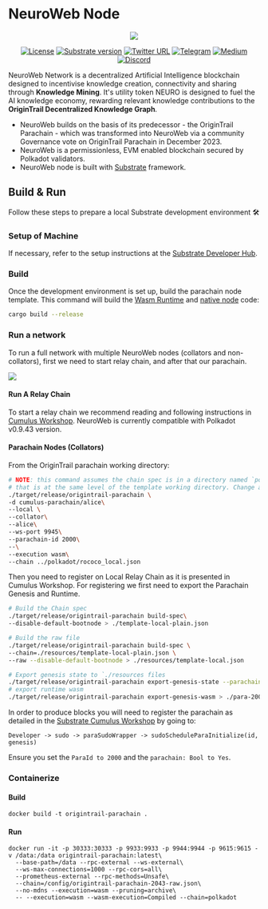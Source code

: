 # NeuroWeb Node

<div align="center">
  <img src="https://140069760-files.gitbook.io/~/files/v0/b/gitbook-x-prod.appspot.com/o/spaces%2FqMnH71Mmd7Au6HK5UAji%2Fuploads%2FEmgmn8pgCqu9eJaQPNSO%2FNeuroWeb%20X%20visual%20(1).jpg?alt=media&token=320f5009-0932-4ecc-a5a6-3bbb7a56cf45">


[![License](https://img.shields.io/badge/License-GPLv3-blue.svg)](https://www.gnu.org/licenses/gpl-3.0)
[![Substrate version](https://img.shields.io/badge/Substrate-3.0.0-brightgreen?logo=Parity%20Substrate)](https://substrate.io)
[![Twitter URL](https://img.shields.io/twitter/follow/NeuroWebAI?style=social)](https://twitter.com/NeuroWebAI)
[![Telegram](https://img.shields.io/endpoint?color=neon&style=flat-square&url=https%3A%2F%2Ftg.sumanjay.workers.dev%2Forigintrail)](https://t.me/origintrail)
[![Medium](https://badgen.net/badge/icon/medium?icon=medium&label)](https://medium.com/origintrail)
[![Discord](https://img.shields.io/badge/Discord-gray?logo=discord)](https://discord.gg/FCgYk2S)
  
</div>

NeuroWeb Network is a decentralized Artificial Intelligence blockchain designed to incentivise knowledge creation, connectivity and sharing through **Knowledge Mining**. It's utility token NEURO is designed to fuel the AI knowledge economy, rewarding relevant knowledge contributions to the **OriginTrail Decentralized Knowledge Graph**.

- NeuroWeb builds on the basis of its predecessor - the OriginTrail Parachain - which was transformed into NeuroWeb via a community Governance vote on OriginTrail Parachain in December 2023.
- NeuroWeb is a permissionless, EVM enabled blockchain secured by Polkadot validators.
- NeuroWeb node is built with [Substrate](https://substrate.dev) framework.

## Build & Run

Follow these steps to prepare a local Substrate development environment :hammer_and_wrench:

### Setup of Machine

If necessary, refer to the setup instructions at the
[Substrate Developer Hub](https://substrate.dev/docs/en/knowledgebase/getting-started/#manual-installation).

### Build

Once the development environment is set up, build the parachain node template. This command will
build the
[Wasm Runtime](https://substrate.dev/docs/en/knowledgebase/advanced/executor#wasm-execution) and
[native node](https://substrate.dev/docs/en/knowledgebase/advanced/executor#native-execution) code:

```bash
cargo build --release
```

### Run a network

To run a full network with multiple NeuroWeb nodes (collators and non-collators), first we need to start relay chain, and after that our parachain.

![](https://parachain.origintrail.io/storage/whitepaper-content/April2022/img-flow-chart@2x.png)

#### Run A Relay Chain

To start a relay chain we recommend reading and following instructions in [Cumulus Workshop](https://docs.substrate.io/tutorials/build-a-parachain/prepare-a-local-relay-chain/).
NeuroWeb is currently compatible with Polkadot v0.9.43 version.

#### Parachain Nodes (Collators)

From the OriginTrail parachain working directory:

```bash
# NOTE: this command assumes the chain spec is in a directory named `polkadot`
# that is at the same level of the template working directory. Change as needed.
./target/release/origintrail-parachain \
-d cumulus-parachain/alice\
--local \
--collator\
--alice\
--ws-port 9945\
--parachain-id 2000\
--\
--execution wasm\
--chain ../polkadot/rococo_local.json
```

Then you need to register on Local Relay Chain as it is presented in Cumulus Workshop. For registering we first need to export the Parachain Genesis and Runtime.

```bash
# Build the Chain spec
./target/release/origintrail-parachain build-spec\
--disable-default-bootnode > ./template-local-plain.json

# Build the raw file
./target/release/origintrail-parachain build-spec \
--chain=./resources/template-local-plain.json \
--raw --disable-default-bootnode > ./resources/template-local.json

# Export genesis state to `./resources files
./target/release/origintrail-parachain export-genesis-state --parachain-id 2000 > ./para-2000-genesis
# export runtime wasm
./target/release/origintrail-parachain export-genesis-wasm > ./para-2000-wasm
```

In order to produce blocks you will need to register the parachain as detailed in the
[Substrate Cumulus Workshop](https://docs.substrate.io/tutorials/build-a-parachain/connect-a-local-parachain/)
by going to:

`Developer -> sudo -> paraSudoWrapper -> sudoScheduleParaInitialize(id, genesis)`

Ensure you set the `ParaId to 2000` and the `parachain: Bool to Yes`.

### Containerize

#### Build
```shell
docker build -t origintrail-parachain .
```
#### Run
```shell
docker run -it -p 30333:30333 -p 9933:9933 -p 9944:9944 -p 9615:9615 -v /data:/data origintrail-parachain:latest\
  --base-path=/data --rpc-external --ws-external\
  --ws-max-connections=1000 --rpc-cors=all\
  --prometheus-external --rpc-methods=Unsafe\
  --chain=/config/origintrail-parachain-2043-raw.json\
  --no-mdns --execution=wasm --pruning=archive\
  -- --execution=wasm --wasm-execution=Compiled --chain=polkadot
```

